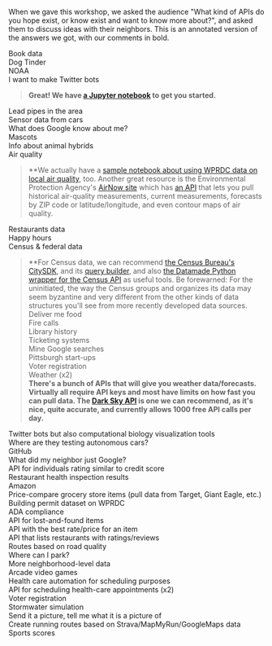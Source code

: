 When we gave this workshop, we asked the audience "What kind of APIs do you hope exist, or know exist and want to know more about?", and asked them to discuss ideas with their neighbors. This is an annotated version of the answers we got, with our comments in bold.  
  
  
Book data  
Dog Tinder  
NOAA  
I want to make Twitter bots  
> **Great! We have [a Jupyter notebook](https://github.com/WPRDC/api-training/blob/master/twitter_bot_demo.ipynb) to get you started.**  

Lead pipes in the area  
Sensor data from cars  
What does Google know about me?  
Mascots  
Info about animal hybrids  
Air quality  
> **We actually have a [sample notebook about using WPRDC data on local air quality](https://github.com/WPRDC/Jupyter-notebooks-by-dataset/blob/master/air-quality-exploration.ipynb), too. Another great resource is the Environmental Protection Agency's [AirNow site](https://www.airnow.gov/) which has [an API](https://docs.airnowapi.org/) that lets you pull historical air-quality measurements, current measurements, forecasts by ZIP code or latitude/longitude, and even contour maps of air quality.  

Restaurants data  
Happy hours  
Census & federal data  
> **For Census data, we can recommend [the Census Bureau's CitySDK](https://uscensusbureau.github.io/citysdk/), and its [query builder](https://uscensusbureau.github.io/citysdk/developers/queryBuilder/), and also [the Datamade Python wrapper for the Census API](https://github.com/datamade/census) as useful tools. Be forewarned: For the uninitiated, the way the Census groups and organizes its data may seem byzantine and very different from the other kinds of data structures you'll see from more recently developed data sources.  
Deliver me food  
Fire calls  
Library history  
Ticketing systems  
Mine Google searches  
Pittsburgh start-ups  
Voter registration  
Weather (x2)  
> **There's a bunch of APIs that will give you weather data/forecasts. Virtually all require API keys and most have limits on how fast you can pull data. The [Dark Sky API](https://darksky.net/dev) is one we can recommend, as it's nice, quite accurate, and currently allows 1000 free API calls per day.**  

Twitter bots but also computational biology visualization tools  
Where are they testing autonomous cars?  
GitHub  
What did my neighbor just Google?  
API for individuals rating similar to credit score  
Restaurant health inspection results  
Amazon  
Price-compare grocery store items (pull data from Target, Giant Eagle, etc.)  
Building permit dataset on WPRDC  
ADA compliance  
API for lost-and-found items  
API with the best rate/price for an item  
API that lists restaurants with ratings/reviews  
Routes based on road quality  
Where can I park?  
More neighborhood-level data  
Arcade video games  
Health care automation for scheduling purposes  
API for scheduling health-care appointments (x2)  
Voter registration  
Stormwater simulation  
Send it a picture, tell me what it is a picture of  
Create running routes based on Strava/MapMyRun/GoogleMaps data  
Sports scores  
